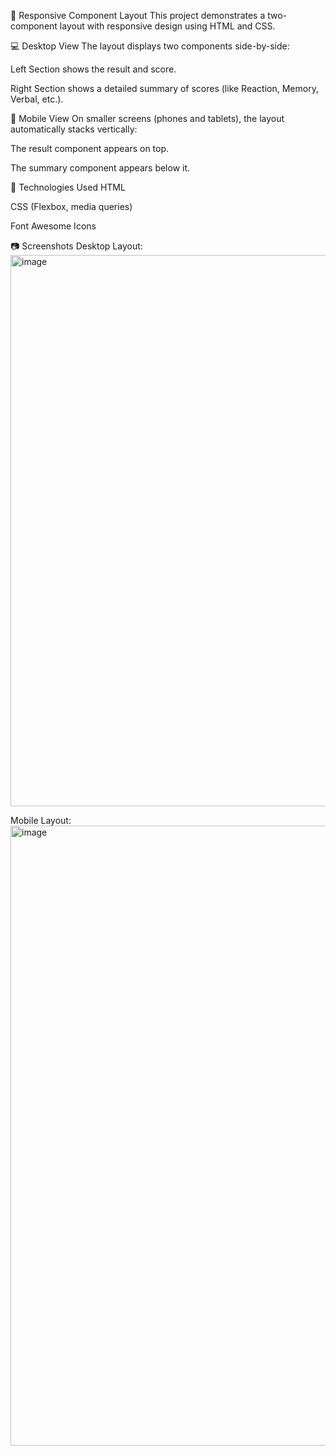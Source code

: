 🧩 Responsive Component Layout
This project demonstrates a two-component layout with responsive design using HTML and CSS.

💻 Desktop View
The layout displays two components side-by-side:

Left Section shows the result and score.

Right Section shows a detailed summary of scores (like Reaction, Memory, Verbal, etc.).

📱 Mobile View
On smaller screens (phones and tablets), the layout automatically stacks vertically:

The result component appears on top.

The summary component appears below it.

🔧 Technologies Used
HTML

CSS (Flexbox, media queries)

Font Awesome Icons

📷 Screenshots
Desktop Layout:
<img width="1070" height="882" alt="image" src="https://github.com/user-attachments/assets/ffe781f6-11bc-41f5-a573-d2d71b602d95" />


Mobile Layout:
<img width="581" height="992" alt="image" src="https://github.com/user-attachments/assets/9856f3f4-9185-4388-a168-d8a2e7508983" />

